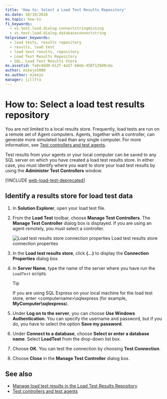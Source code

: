 ```yaml
---
title: 'How to: Select a Load Test Results Repository'
ms.date: 10/19/2016
ms.topic: how-to
f1_keywords: 
  - vs.test.load.dialog.connectstringmissing
  - vs.test.load.dialog.databaseconnectstring
helpviewer_keywords: 
  - load tests, results repository
  - results, load test
  - load test results, repository
  - Load Test Results Repository
  - SQL, Load Test Results Store
ms.assetid: fa0c4dd9-612f-4a57-b8eb-458f129d9cda
author: mikejo5000
ms.author: mikejo
manager: jillfra
---
```

# How to: Select a load test results repository

You are not limited to a local results store. Frequently, load tests are run on a remote set of Agent computers. Agents, together with a controller, can generate more simulated load than any single computer. For more information, see [Test controllers and test agents](configure-test-agents-and-controllers-for-load-tests.md).

Test results from your agents or your local computer can be saved to any SQL server on which you have created a load test results store. In either case, you must identify where you want to store your load test results by using the **Administer Test Controllers** window.

[!INCLUDE [web-load-test-deprecated](includes/web-load-test-deprecated.md)]

## Identify a results store for load test data

1. In **Solution Explorer**, open your load test file.

2. From the **Load Test** toolbar, choose **Manage Test Controllers**. The **Manage Test Controller** dialog box is displayed. If you are using an agent remotely, you must select a controller.

     ![Load test results store connection properties](../test/media/loadtestconnectionproperties.png)
Load test results store connection properties

3. In the **Load test results store**, click **(…)** to display the **Connection Properties** dialog box.

4. In **Server Name**, type the name of the server where you have run the `LoadTest` scripts.

    > [!TIP]
    > If you are using SQL Express on your local machine for the load test store, enter \<computername>\sqlexpress (for example, **MyComputer\sqlexpress**).

5. Under **Log on to the server**, you can choose **Use Windows Authentication**. You can specify the username and password, but if you do, you have to select the option **Save my password**.

6. Under **Connect to a database**, choose **Select or enter a database name**. Select **LoadTest** from the drop-down list box.

7. Choose **OK**. You can test the connection by choosing **Test Connection**.

8. Choose **Close** in the **Manage Test Controller** dialog box.

## See also

- [Manage load test results in the Load Test Results Repository](../test/manage-load-test-results-in-the-load-test-results-repository.md)
- [Test controllers and test agents](configure-test-agents-and-controllers-for-load-tests.md)
